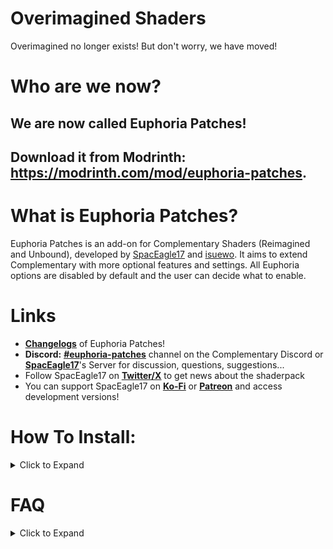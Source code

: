 # Overimagined Shaders
Overimagined no longer exists! But don't worry, we have moved!

# Who are we now?
## We are now called Euphoria Patches!

## Download it from Modrinth: https://modrinth.com/mod/euphoria-patches.

# What is Euphoria Patches?
Euphoria Patches is an add-on for Complementary Shaders (Reimagined and Unbound), developed by [SpacEagle17](https://github.com/SpacEagle17) and [isuewo](https://github.com/isuewo). It aims to extend Complementary with more optional features and settings. All Euphoria options are disabled by default and the user can decide what to enable.

# Links
* **[<ins>Changelogs</ins>](https://github.com/EuphoriaPatches/Changelogs)** of Euphoria Patches!
* **Discord:** **[<ins>#euphoria-patches</ins>](https://discord.com/invite/985QQxVQZF)** channel on the Complementary Discord or **[<ins>SpacEagle17</ins>](https://discord.gg/5N45SAsC3X)**'s Server for discussion, questions, suggestions...
* Follow SpacEagle17 on **[<ins>Twitter/X</ins>](https://twitter.com/SpacEagle17)** to get news about the shaderpack
* You can support SpacEagle17 on **[<ins>Ko-Fi</ins>](https://ko-fi.com/spaceagle17)** or **[<ins>Patreon</ins>](https://www.patreon.com/SpacEagle17)** and access development versions!

# How To Install:
<details><summary>Click to Expand</summary>
<p>

## The Mod Method
* 1) Get the required Complementary version and put it in the shaderpacks folder (**don't unzip or rename it**).
  * Currently Complementary r5.2 ([Reimagined](https://modrinth.com/shader/complementary-reimagined) or [Unbound](https://modrinth.com/shader/complementary-unbound))
* 2) Get the latest [EuphoriaPatcher](https://modrinth.com/mod/euphoria-patches) mod file and put it in your mods folder
  * Currently 0.3.1
* 3) Launch the game with fabric/forge
* 4) Complementary Shaders + Euphoria Patches will now appear in your shaderpacks folder

### Fabric works from 1.14 to 1.20.6
### Forge works from 1.18.2 to 1.20.6

### Download the mod from Modrinth: https://modrinth.com/mod/euphoria-patches.
## The Installer Method
* 1) Go to <https://www.complementary.dev/shaders/> and download the installer.
* 2) Open the installer by double-clicking the downloaded file
* 3) Now click on "Advanced Settings"
* 4) Check the "Install Euphoria Patches" checkbox
* 5) Click on install, Complementary Shaders + Euphoria Patches will now appear in your shaderpacks folder

</p>
</details>


# FAQ
<details><summary>Click to Expand</summary>
<p>

### Why does Euphoria Patches need a mod?
[<ins>Complementary's license</ins>](https://github.com/ComplementaryDevelopment/ComplementaryReimagined/blob/main/License.txt) does not allow us to publish our work as we do not have a "noticeably differen[ce] from the Original Pack in multiple common gameplay scenarios that must include daytime overworld visuals, regardless of the setting or variable changes in the Modified Pack and/or the Original Pack". We simply add onto Complementary so we obviously don't fall into the green zone. We have had many conversations about this topic with Emin and came to a mutual agreement to distribute it through a patcher where none of Emin's code gets distributed (and by that not breaking the license) and the user has to have Complementary Shaders installed in order to get our add-on. All parties profit from this method.
## When does Euphoria Patches update?
Euphoria Patches Updates Immediately after a new Complementary Version is out. This includes dev versions. Euphoria Patches dev versions are available on **[Ko-Fi](https://ko-fi.com/spaceagle17)** or **[Patreon](https://www.patreon.com/SpacEagle17)**!

### If any more questions arise, just ask in the [<ins>#euphoria-patches</ins>](https://discord.com/invite/985QQxVQZF) channel on the Complementary Discord.

</p>
</details>
